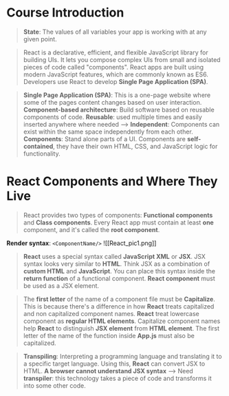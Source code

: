 # Course Introduction
>**State**: The values of all variables your app is working with at any given point.

>React is a declarative, efficient, and flexible JavaScript library for building UIs. It lets you compose complex UIs from small and isolated pieces of code called "components". React apps are built using modern JavaScript features, which are commonly known as ES6. Developers use React to develop **Single Page Application (SPA)**.

>**Single Page Application (SPA)**: This is a one-page website where some of the pages content changes based on user interaction.
>**Component-based architecture**: Build software based on reusable components of code. **Reusable**: used multiple times and easily inserted anywhere where needed --> **Independent**: Components can exist within the same space independently from each other. 
>**Components**: Stand alone parts of a UI. Components are **self-contained**, they have their own HTML, CSS, and JavaScript logic for functionality.

# React Components and Where They Live

>React provides two types of components: **Functional components** and **Class components**.
>Every React app must contain at least **one** component, and it's called the **root component**.

**Render syntax**: `<ComponentName/>`
![[React_pic1.png]]

>**React** uses a special syntax called **JavaScript XML** or **JSX**. JSX syntax looks very similar to **HTML**. Think JSX as a combination of **custom HTML** and **JavaScript**. You can place this syntax inside the **return function** of a functional component. **React component** must be used as a JSX element.

>The **first letter** of the name of a component file must be **Capitalize**. This is because there's a difference in how **React** treats capitalized and non capitalized component names. **React** treat lowercase component as **regular HTML elements**. Capitalize component names help **React** to distinguish **JSX element** from **HTML element**.
>The first letter of the name of the function inside **App.js** must also be capitalized. 

>**Transpiling**: Interpreting a programming language and translating it to a specific target language. Using this, **React** can convert JSX to HTML.
>**A browser cannot understand JSX syntax**
>--> Need **transpiler**: this technology takes a piece of code and transforms it into some other code.

